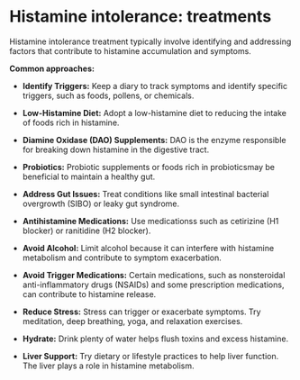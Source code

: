 # Histamine intolerance: treatments

Histamine intolerance treatment typically involve identifying and addressing factors that contribute to histamine accumulation and symptoms.

**Common approaches:**

* **Identify Triggers:** Keep a diary to track symptoms and identify specific triggers, such as foods, pollens, or chemicals.

* **Low-Histamine Diet:** Adopt a low-histamine diet to reducing the intake of foods rich in histamine.

* **Diamine Oxidase (DAO) Supplements:** DAO is the enzyme responsible for breaking down histamine in the digestive tract.

* **Probiotics:** Probiotic supplements or foods rich in probioticsmay be beneficial to maintain a healthy gut.

* **Address Gut Issues:** Treat conditions like small intestinal bacterial overgrowth (SIBO) or leaky gut syndrome.

* **Antihistamine Medications:** Use medicationss such as cetirizine (H1 blocker) or ranitidine (H2 blocker).

* **Avoid Alcohol:** Limit alcohol because it can interfere with histamine metabolism and contribute to symptom exacerbation.

* **Avoid Trigger Medications:** Certain medications, such as nonsteroidal anti-inflammatory drugs (NSAIDs) and some prescription medications, can contribute to histamine release.

* **Reduce Stress:** Stress can trigger or exacerbate symptoms. Try meditation, deep breathing, yoga, and relaxation exercises.

* **Hydrate:** Drink plenty of water helps flush toxins and excess histamine.

* **Liver Support:** Try dietary or lifestyle practices to help liver function. The liver plays a role in histamine metabolism.
